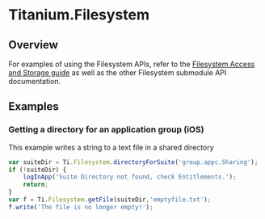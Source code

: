 # Titanium.Filesystem

<TypeHeader/>

## Overview

For examples of using the Filesystem APIs, refer to the
[Filesystem Access and Storage guide](https://docs.appcelerator.com/platform/latest/#!/guide/Filesystem_Access_and_Storage)
as well as the other Filesystem submodule API documentation.

## Examples

### Getting a directory for an application group (iOS)

This example writes a string to a text file in a shared directory

``` js
var suiteDir = Ti.Filesystem.directoryForSuite('group.appc.Sharing');
if (!suiteDir) {
    logInApp('Suite Directory not found, check Entitlements.');
    return;
}
var f = Ti.Filesystem.getFile(suiteDir,'emptyfile.txt');
f.write('The file is no longer empty!');
```

<ApiDocs/>
